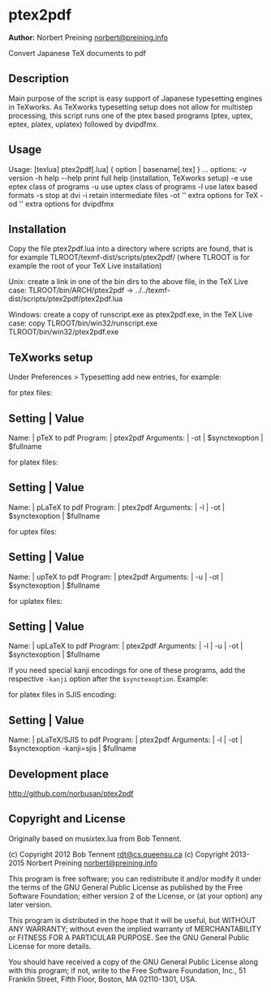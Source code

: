 # ptex2pdf #

**Author:** Norbert Preining <norbert@preining.info>

Convert Japanese TeX documents to pdf

## Description ##

Main purpose of the script is easy support of Japanese typesetting
engines in TeXworks. As TeXworks typesetting setup does not allow
for multistep processing, this script runs one of the ptex based
programs (ptex, uptex, eptex, platex, uplatex) followed by dvipdfmx.

## Usage ##

Usage:  [texlua] ptex2pdf[.lua] { option | basename[.tex] } ... 
options: -v  version
         -h  help
         --help print full help (installation, TeXworks setup)
         -e  use eptex class of programs
         -u  use uptex class of programs
         -l  use latex based formats
         -s  stop at dvi
         -i  retain intermediate files
         -ot '<opts>' extra options for TeX
         -od '<opts>' extra options for dvipdfmx

## Installation ##

Copy the file ptex2pdf.lua into a directory where scripts are found,
that is for example
  TLROOT/texmf-dist/scripts/ptex2pdf/
(where TLROOT is for example the root of your TeX Live installation)

Unix:
create a link in one of the bin dirs to the above file, in the
TeX Live case:
  TLROOT/bin/ARCH/ptex2pdf -> ../../texmf-dist/scripts/ptex2pdf/ptex2pdf.lua

Windows:
create a copy of runscript.exe as ptex2pdf.exe, in the TeX Live case:
  copy TLROOT/bin/win32/runscript.exe TLROOT/bin/win32/ptex2pdf.exe

## TeXworks setup ##

Under Preferences > Typesetting add new entries, for example:

for ptex files:

  Setting     |  Value
----------------------------
  Name:       |  pTeX to pdf
  Program:    |  ptex2pdf
  Arguments:  |  -ot
              |  $synctexoption
              |  $fullname


for platex files:

  Setting     | Value
-----------------------------
  Name:       | pLaTeX to pdf
  Program:    | ptex2pdf
  Arguments:  | -l
              | -ot
              | $synctexoption
              | $fullname

for uptex files:

  Setting     | Value
-----------------------------
  Name:       | upTeX to pdf
  Program:    | ptex2pdf
  Arguments:  | -u
              | -ot
              | $synctexoption
              | $fullname

for uplatex files:

  Setting     | Value
-----------------------------
  Name:       | upLaTeX to pdf
  Program:    | ptex2pdf
  Arguments:  | -l
              | -u
              | -ot
              | $synctexoption
              | $fullname

If you need special kanji encodings for one of these programs,
add the respective `-kanji` option after the `$synctexoption`. Example:

for platex files in SJIS encoding:

  Setting     | Value
---------------------------
  Name:       | pLaTeX/SJIS to pdf
  Program:    | ptex2pdf
  Arguments:  | -l
              | -ot
              | $synctexoption -kanji=sjis
              | $fullname


## Development place ##

http://github.com/norbusan/ptex2pdf

## Copyright and License ##

Originally based on musixtex.lua from Bob Tennent.

(c) Copyright 2012 Bob Tennent rdt@cs.queensu.ca
(c) Copyright 2013-2015 Norbert Preining norbert@preining.info

This program is free software; you can redistribute it and/or modify it
under the terms of the GNU General Public License as published by the
Free Software Foundation; either version 2 of the License, or (at your
option) any later version.

This program is distributed in the hope that it will be useful,
but WITHOUT ANY WARRANTY; without even the implied warranty of
MERCHANTABILITY or FITNESS FOR A PARTICULAR PURPOSE. See the GNU General
Public License for more details.

You should have received a copy of the GNU General Public License along
with this program; if not, write to the Free Software Foundation, Inc.,
51 Franklin Street, Fifth Floor, Boston, MA 02110-1301, USA.

